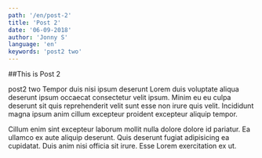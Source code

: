 ```yaml
---
path: '/en/post-2'
title: 'Post 2'
date: '06-09-2018'
author: 'Jonny S'
language: 'en'
keywords: 'post2 two'
---
```


##This is Post 2

post2 two Tempor duis nisi ipsum deserunt Lorem duis voluptate aliqua deserunt ipsum occaecat consectetur velit ipsum. Minim eu eu culpa deserunt sit quis reprehenderit velit sunt esse non irure quis velit. Incididunt magna ipsum anim cillum excepteur proident excepteur aliquip tempor.
<!-- end -->

Cillum enim sint excepteur laborum mollit nulla dolore dolore id pariatur. Ea ullamco ex aute aliquip deserunt. Quis deserunt fugiat adipisicing ea cupidatat. Duis anim nisi officia sit irure. Esse Lorem exercitation ex ut.